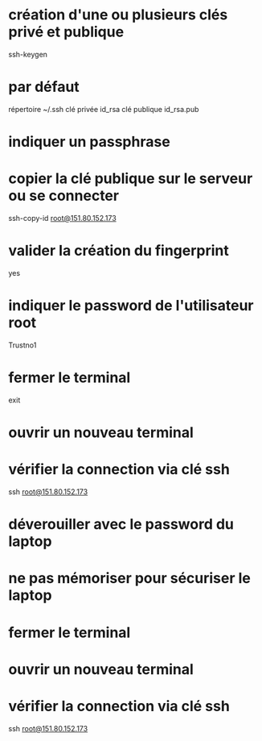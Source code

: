 # création d'une ou plusieurs clés privé et publique 
ssh-keygen

# par défaut 
répertoire          ~/.ssh
clé privée          id_rsa
clé publique        id_rsa.pub

# indiquer un passphrase

# copier la clé publique sur le serveur ou se connecter
ssh-copy-id root@151.80.152.173

# valider la création du fingerprint
yes

# indiquer le password de l'utilisateur root
Trustno1

# fermer le terminal
exit

# ouvrir un nouveau terminal
# vérifier la connection via clé ssh
ssh root@151.80.152.173

# déverouiller avec le password du laptop
# ne pas mémoriser pour sécuriser le laptop
# fermer le terminal

# ouvrir un nouveau terminal
# vérifier la connection via clé ssh
ssh root@151.80.152.173

